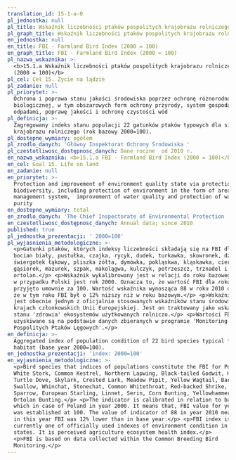 ```yaml
---
translation_id: 15-1-a-0
pl_jednostka: null
pl_title: Wskaźnik liczebności ptaków pospolitych krajobrazu rolniczego FBI (2000 = 100)
pl_graph_title: Wskaźnik liczebności ptaków pospolitych krajobrazu rolniczego FBI (2000 = 100)
en_jednostka: null
en_title: FBI - Farmland Bird Index (2000 = 100)
en_graph_title: FBI - Farmland Bird Index (2000 = 100)
pl_nazwa_wskaznika: >-
  <b>15.1.a Wskaźnik liczebności ptaków pospolitych krajobrazu rolniczego FBI
  (2000 = 100)</b>
pl_cel: Cel 15. Życie na lądzie
pl_zadanie: null
pl_priorytet: >-
  Ochrona i poprawa stanu jakości środowiska poprzez ochronę różnorodności
  biologicznej, w tym obszarowych form ochrony przyrody, system gospodarowania
  odpadami, poprawę jakości i ochronę czystości wód
pl_definicja: >-
  Zagregowany indeks stanu populacji 22 gatunków ptaków typowych dla siedlisk
  krajobrazu rolniczego (rok bazowy 2000=100).
pl_dostepne_wymiary: ogółem
pl_zrodlo_danych: 'Główny Inspektorat Ochrony Środowiska '
pl_czestotliwosc_dostępnosc_danych: Dane roczne  od 2010 r.
en_nazwa_wskaznika: <b>15.1.a FBI - Farmland Bird Index (2000 = 100)</b>
en_cel: Goal 15. Life on land
en_zadanie: null
en_priorytet: >-
  Protection and improvement of environment quality state via protection of
  biodiversity, including protection of environment in the form of areas, waste
  management system,  improvement of water quality and protection of water
  purity
en_dostepne_wymiary: total
en_zrodlo_danych: 'The Chief Inspectorate of Environmental Protection '
en_czestotliwosc_dostępnosc_danych: Annual data; since 2010
published: true
pl_jednostka_prezentacji: ' 2000=100'
pl_wyjasnienia_metodologiczne: >-
  <p>Gatunki ptaków, których indeksy liczebności składają się na FBI dla Polski:
  bocian biały, pustułka, czajka, rycyk, dudek, turkawka, skowronek, dzierlatka,
  świergotek łąkowy, pliszka żółta, dymówka, pokląskwa, kląskawka, cierniówka,
  gąsiorek, mazurek, szpak, makolągwa, kulczyk, potrzeszcz, trznadel i
  ortolan.</p> <p>Wskaźnik wykalibrowany jest w relacji do roku bazowego, którym
  w przypadku Polski jest rok 2000. Oznacza to, że wartość FBI dla roku 2000
  przyjęto umownie za 100. Wartość wskaźnika wynosząca 88 w roku 2010 oznacza,
  że w tym roku FBI był o 12% niższy niż w roku bazowym.</p> <p>Wskaźnik FBI
  jest obecnie jednym z oficjalnie stosowanych wskaźników stanu środowiska w
  krajach członkowskich Unii Europejskiej. Jest on traktowany jako wskaźnik
  stanu 'zdrowia' ekosystemów użytkowanych rolniczo.</p> <p>Wartości FBI
  uzyskiwane są na podstawie danych zbieranych w programie 'Monitoring
  Pospolitych Ptaków Lęgowych'.</p>
en_definicja: >-
  Aggregated index of population condition of 22 bird species typical for rural
  habitat (base year 2000=100).
en_jednostka_prezentacji: 'index: 2000=100'
en_wyjasnienia_metodologiczne: >-
  <p>Bird species that indices of populations constitute the FBI for Poland are:
  White Stork, Common Kestrel, Northern Lapwing, Black-tailed Godwit, Hoopoe,
  Turtle Dove, Skylark, Crested Lark, Meadow Pipit, Yellow Wagtail, Barn
  Swallow, Whinchat, Stonechat, Common Whitethroat, Red-backed Shrike, Tree
  Sparrow, European Starling, Linnet, Serin, Corn Bunting, Yellowhammer and
  Ortolan Bunting.</p> <p>The indicator is calibrated in relation to base year,
  which in case of Poland in year 2000. It means that, FBI value for year 2000
  was established at 100. The value of indicator of 88 in year 2010 means that
  in this year FBI was 12% lower than in base year.</p> <p>FBI index is
  currently one of officially used indexes of environment condition in EU member
  states. It is perceived agriculture ecosystem health index.</p>
  <p>FBI is based on data collected within the Common Breeding Bird
  Monitoring.</p>
---
```

